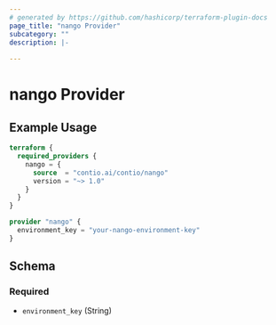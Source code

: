 ```yaml
---
# generated by https://github.com/hashicorp/terraform-plugin-docs
page_title: "nango Provider"
subcategory: ""
description: |-
  
---
```


# nango Provider



## Example Usage

```terraform
terraform {
  required_providers {
    nango = {
      source  = "contio.ai/contio/nango"
      version = "~> 1.0"
    }
  }
}

provider "nango" {
  environment_key = "your-nango-environment-key"
}
```

<!-- schema generated by tfplugindocs -->
## Schema

### Required

- `environment_key` (String)
